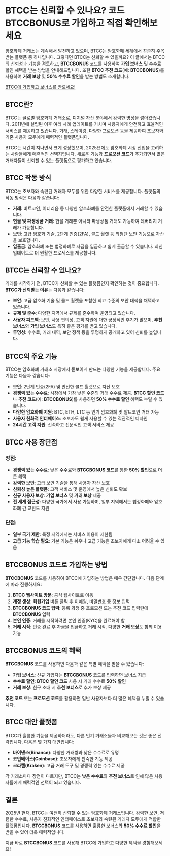 <h1>BTCC는 신뢰할 수 있나요? 코드 BTCCBONUS로 가입하고 직접 확인해보세요</h1>
</header>

<section>
<p>암호화폐 거래소는 계속해서 발전하고 있으며, BTCC는 암호화폐 세계에서 꾸준히 주목받는 플랫폼 중 하나입니다. 그렇다면 BTCC는 신뢰할 수 있을까요? 이 글에서는 BTCC의 신뢰성과 기능을 검토하고, <strong>BTCCBONUS</strong> 코드를 사용하여 <strong>가입 보너스</strong> 및 수수료 할인 혜택을 받는 방법을 안내해드립니다. 또한 <strong>BTCC 추천 코드</strong>(예: <strong>BTCCBONUS</strong>)를 사용하여 <strong>거래 보상</strong> 및 <strong>50% 수수료 할인</strong>을 받는 방법도 소개합니다.</p>
</section>
<a href="https://partner.btcc.com/us/c/BTCCBONUS/9303" target="_blank">BTCC에 가입하고 보너스를 받으세요!</a>

<section>
<h2>BTCC란?</h2>
<p>BTCC는 글로벌 암호화폐 거래소로, 디지털 자산 분야에서 강력한 명성을 쌓아왔습니다. 2011년에 설립된 이후 여러 차례 업데이트를 거치며 사용자에게 안전하고 효율적인 서비스를 제공하고 있습니다. 거래, 스테이킹, 다양한 프로모션 등을 제공하여 초보자와 기존 사용자 모두에게 매력적인 플랫폼입니다.</p>
<p>BTCC는 시간이 지나면서 크게 성장했으며, 2025년에도 암호화폐 시장 진입을 고려하는 사람들에게 매력적인 선택지입니다. 새로운 기능과 <strong>프로모션 코드</strong>가 추가되면서 많은 거래자들이 신뢰할 수 있는 플랫폼으로 평가하고 있습니다.</p>
</section>

<section>
<h2>BTCC 작동 방식</h2>
<p>BTCC는 초보자와 숙련된 거래자 모두를 위한 다양한 서비스를 제공합니다. 플랫폼의 작동 방식은 다음과 같습니다:</p>
<ul>
  <li><strong>거래</strong>: 비트코인, 이더리움 등 다양한 암호화폐를 안전한 플랫폼에서 거래할 수 있습니다.</li>
  <li><strong>현물 및 파생상품 거래</strong>: 현물 거래뿐 아니라 파생상품 거래도 가능하여 레버리지 거래가 가능합니다.</li>
  <li><strong>보안</strong>: 고급 암호화 기술, 2단계 인증(2FA), 콜드 월렛 등 최첨단 보안 기능으로 자산을 보호합니다.</li>
  <li><strong>입출금</strong>: 암호화폐 또는 법정화폐로 자금을 입금하고 쉽게 출금할 수 있습니다. 최신 업데이트로 더 원활한 프로세스를 제공합니다.</li>
</ul>
</section>

<section>
<h2>BTCC는 신뢰할 수 있나요?</h2>
<p>거래를 시작하기 전, BTCC가 신뢰할 수 있는 플랫폼인지 확인하는 것이 중요합니다. <strong>BTCC가 신뢰받는 이유</strong>는 다음과 같습니다:</p>
<ul>
  <li><strong>보안</strong>: 고급 암호화 기술 및 콜드 월렛을 포함한 최고 수준의 보안 대책을 채택하고 있습니다.</li>
  <li><strong>규제 및 준수</strong>: 다양한 지역에서 규제를 준수하며 운영되고 있습니다.</li>
  <li><strong>사용자 피드백</strong>: 보안, 사용 편의성, 고객 지원에 대한 긍정적인 후기가 많으며, <strong>추천 보너스</strong>와 <strong>가입 보너스</strong>도 특히 좋은 평가를 받고 있습니다.</li>
  <li><strong>투명성</strong>: 수수료, 거래 내역, 보안 정책 등을 투명하게 공개하고 있어 신뢰를 높입니다.</li>
</ul>
</section>

<section>
<h2>BTCC의 주요 기능</h2>
<p>BTCC는 암호화폐 거래소 시장에서 돋보이게 만드는 다양한 기능을 제공합니다. 주요 기능은 다음과 같습니다:</p>
<ul>
  <li><strong>보안</strong>: 2단계 인증(2FA) 및 안전한 콜드 월렛으로 자산 보호</li>
  <li><strong>경쟁력 있는 수수료</strong>: 시장에서 가장 낮은 수준의 거래 수수료 제공. <strong>BTCC 할인 코드</strong>나 <strong>추천 코드</strong>(예: <strong>BTCCBONUS</strong>)를 사용하면 <strong>50% 수수료 할인</strong> 혜택도 누릴 수 있습니다.</li>
  <li><strong>다양한 암호화폐 지원</strong>: BTC, ETH, LTC 등 인기 암호화폐 및 알트코인 거래 가능</li>
  <li><strong>사용자 친화적 인터페이스</strong>: 초보자도 쉽게 사용할 수 있는 직관적인 디자인</li>
  <li><strong>24시간 고객 지원</strong>: 신속하고 전문적인 고객 서비스 제공</li>
</ul>
</section>

<section>
<h2>BTCC 사용 장단점</h2>
<h3>장점:</h3>
<ul>
  <li><strong>경쟁력 있는 수수료</strong>: 낮은 수수료와 <strong>BTCCBONUS 코드</strong>를 통한 <strong>50% 할인</strong>으로 더 큰 혜택</li>
  <li><strong>강력한 보안</strong>: 고급 보안 기술을 통해 사용자 자산 보호</li>
  <li><strong>신뢰성 높은 플랫폼</strong>: 고객 서비스 및 운영에서 높은 신뢰도 확보</li>
  <li><strong>신규 사용자 보상</strong>: <strong>가입 보너스</strong> 및 <strong>거래 보상</strong> 제공</li>
  <li><strong>전 세계 접근성</strong>: 다양한 국가에서 사용 가능하며, 일부 지역에서는 법정화폐와 암호화폐 간 교환도 지원</li>
</ul>

<h3>단점:</h3>
<ul>
  <li><strong>일부 국가 제한</strong>: 특정 지역에서는 서비스 이용이 제한됨</li>
  <li><strong>고급 기능 학습 필요</strong>: 기본 기능은 쉬우나 고급 기능은 초보자에게 다소 어려울 수 있음</li>
</ul>
</section>

<section>
<h2>BTCCBONUS 코드로 가입하는 방법</h2>
<p><strong>BTCCBONUS</strong> 코드를 사용하여 BTCC에 가입하는 방법은 매우 간단합니다. 다음 단계에 따라 진행하세요:</p>
<ol>
  <li><strong>BTCC 웹사이트 방문</strong>: 공식 웹사이트로 이동</li>
  <li><strong>계정 생성</strong>: <strong>회원가입</strong> 버튼 클릭 후 이메일, 비밀번호 등 정보 입력</li>
  <li><strong>BTCCBONUS 코드 입력</strong>: 등록 과정 중 프로모션 또는 추천 코드 입력란에 <strong>BTCCBONUS</strong> 입력</li>
  <li><strong>본인 인증</strong>: 거래를 시작하려면 본인 인증(KYC)을 완료해야 함</li>
  <li><strong>거래 시작</strong>: 인증 완료 후 자금을 입금하고 거래 시작. 다양한 <strong>거래 보상</strong>도 함께 이용 가능</li>
</ol>
</section>

<section>
<h2>BTCCBONUS 코드의 혜택</h2>
<p><strong>BTCCBONUS</strong> 코드를 사용하면 다음과 같은 특별 혜택을 받을 수 있습니다:</p>
<ul>
  <li><strong>가입 보너스</strong>: 신규 가입자는 <strong>BTCCBONUS</strong> 코드를 입력하면 보너스 지급</li>
  <li><strong>수수료 할인</strong>: <strong>BTCC 할인 코드</strong> 사용 시 거래 수수료 <strong>50% 할인</strong></li>
  <li><strong>거래 보상</strong>: 친구 초대 시 <strong>추천 보너스</strong>로 추가 보상 제공</li>
</ul>
<p><strong>추천 코드</strong> 또는 <strong>프로모션 코드</strong>를 활용하면 일반 사용자보다 더 많은 혜택을 누릴 수 있습니다.</p>
</section>

<section>
<h2>BTCC 대안 플랫폼</h2>
<p>BTCC가 훌륭한 기능을 제공하더라도, 다른 인기 거래소들과 비교해보는 것은 좋은 전략입니다. 다음은 몇 가지 대안입니다:</p>
<ul>
  <li><strong>바이낸스(Binance)</strong>: 다양한 거래쌍과 낮은 수수료로 유명</li>
  <li><strong>코인베이스(Coinbase)</strong>: 초보자에게 친숙한 기능 제공</li>
  <li><strong>크라켄(Kraken)</strong>: 고급 거래 도구 및 경쟁력 있는 수수료 제공</li>
</ul>
<p>각 거래소마다 장점이 다르지만, BTCC는 <strong>낮은 수수료</strong>와 <strong>추천 보너스</strong>로 인해 많은 사용자들에게 매력적인 선택이 되고 있습니다.</p>
</section>

<section>
<h2>결론</h2>
<p>2025년 현재, BTCC는 여전히 신뢰할 수 있는 암호화폐 거래소입니다. 강력한 보안, 저렴한 수수료, 사용자 친화적인 인터페이스로 초보자와 숙련된 거래자 모두에게 적합한 플랫폼입니다. <strong>BTCCBONUS</strong> 코드를 사용하면 훌륭한 보너스와 <strong>50% 수수료 할인</strong>을 받을 수 있어 더욱 매력적입니다.</p>
<p>지금 바로 <strong>BTCCBONUS</strong> 코드를 사용해 BTCC에 가입하고 다양한 혜택을 경험해보세요!</p>
</section>
</article>
</body>
</html>
